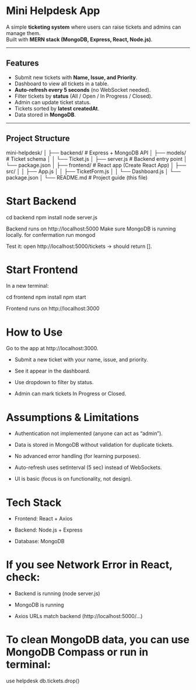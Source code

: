 # Mini Helpdesk App

A simple **ticketing system** where users can raise tickets and admins can manage them.  
Built with **MERN stack (MongoDB, Express, React, Node.js)**.

---

## Features

- Submit new tickets with **Name, Issue, and Priority**.
- Dashboard to view all tickets in a table.
- **Auto-refresh every 5 seconds** (no WebSocket needed).
- Filter tickets by **status** (All / Open / In Progress / Closed).
- Admin can update ticket status.
- Tickets sorted by **latest createdAt**.
- Data stored in **MongoDB**.

---

## Project Structure

mini-helpdesk/
│
├── backend/ # Express + MongoDB API
│ ├── models/ # Ticket schema
│ │ └── Ticket.js
│ ├── server.js # Backend entry point
│ └── package.json
│
├── frontend/ # React app (Create React App)
│ ├── src/
│ │ ├── App.js
│ │ ├── TicketForm.js
│ │ └── Dashboard.js
│ └── package.json
│
└── README.md # Project guide (this file)

# Start Backend

cd backend
npm install
node server.js

Backend runs on http://localhost:5000
Make sure MongoDB is running locally.
for confermation run mongod

Test it: open http://localhost:5000/tickets
→ should return [].

# Start Frontend

In a new terminal:

cd frontend
npm install
npm start

Frontend runs on http://localhost:3000

# How to Use

Go to the app at http://localhost:3000.

- Submit a new ticket with your name, issue, and priority.

- See it appear in the dashboard.

- Use dropdown to filter by status.

- Admin can mark tickets In Progress or Closed.

# Assumptions & Limitations

- Authentication not implemented (anyone can act as “admin”).

- Data is stored in MongoDB without validation for duplicate tickets.

- No advanced error handling (for learning purposes).

- Auto-refresh uses setInterval (5 sec) instead of WebSockets.

- UI is basic (focus is on functionality, not design).

# Tech Stack

- Frontend: React + Axios

- Backend: Node.js + Express

- Database: MongoDB

# If you see Network Error in React, check:

- Backend is running (node server.js)

- MongoDB is running

- Axios URLs match backend (http://localhost:5000/...)

# To clean MongoDB data, you can use MongoDB Compass or run in terminal:

use helpdesk
db.tickets.drop()
